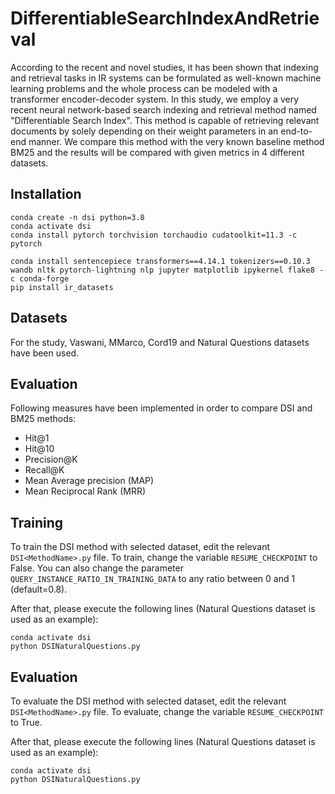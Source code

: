 # DifferentiableSearchIndexAndRetrieval

According to the recent and novel studies, it has been shown that indexing and retrieval tasks in IR systems can be formulated as well-known machine learning problems and the whole process can be modeled with a transformer encoder-decoder system.  In this study, we employ a very recent neural network-based search indexing and retrieval method named "Differentiable Search Index". This method is capable of retrieving relevant documents by solely depending on their weight parameters in an end-to-end manner. We compare this method with the very known baseline method BM25 and the results will be compared with given metrics in 4 different datasets. 
  
## Installation
```
conda create -n dsi python=3.8
conda activate dsi
conda install pytorch torchvision torchaudio cudatoolkit=11.3 -c pytorch

conda install sentencepiece transformers==4.14.1 tokenizers==0.10.3 wandb nltk pytorch-lightning nlp jupyter matplotlib ipykernel flake8 -c conda-forge
pip install ir_datasets
```

## Datasets

For the study, Vaswani, MMarco, Cord19 and Natural Questions datasets have been used.


## Evaluation

Following measures have been implemented in order to compare DSI and BM25 methods:

- Hit@1
- Hit@10
- Precision@K
- Recall@K
- Mean Average precision (MAP)
- Mean Reciprocal Rank (MRR)

## Training

To train the DSI method with selected dataset, edit the relevant `DSI<MethodName>.py` file. To train, change the variable `RESUME_CHECKPOINT` to False. You can also change the parameter `QUERY_INSTANCE_RATIO_IN_TRAINING_DATA` to any ratio between 0 and 1 (default=0.8). 

After that, please execute the following lines (Natural Questions dataset is used as an example):

```
conda activate dsi
python DSINaturalQuestions.py
```

## Evaluation

To evaluate the DSI method with selected dataset, edit the relevant `DSI<MethodName>.py` file. To evaluate, change the variable `RESUME_CHECKPOINT` to True.

After that, please execute the following lines (Natural Questions dataset is used as an example):

```
conda activate dsi
python DSINaturalQuestions.py
```








